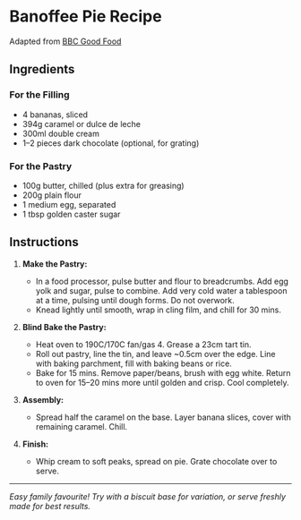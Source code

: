 # Banoffee Pie Recipe

Adapted from [BBC Good Food](https://www.bbcgoodfood.com/recipes/banoffee-pie)

## Ingredients

### For the Filling
- 4 bananas, sliced
- 394g caramel or dulce de leche
- 300ml double cream
- 1–2 pieces dark chocolate (optional, for grating)

### For the Pastry
- 100g butter, chilled (plus extra for greasing)
- 200g plain flour
- 1 medium egg, separated
- 1 tbsp golden caster sugar

## Instructions

1. **Make the Pastry:**
   - In a food processor, pulse butter and flour to breadcrumbs. Add egg yolk and sugar, pulse to combine. Add very cold water a tablespoon at a time, pulsing until dough forms. Do not overwork.
   - Knead lightly until smooth, wrap in cling film, and chill for 30 mins.

2. **Blind Bake the Pastry:**
   - Heat oven to 190C/170C fan/gas 4. Grease a 23cm tart tin.
   - Roll out pastry, line the tin, and leave ~0.5cm over the edge. Line with baking parchment, fill with baking beans or rice.
   - Bake for 15 mins. Remove paper/beans, brush with egg white. Return to oven for 15–20 mins more until golden and crisp. Cool completely.

3. **Assembly:**
   - Spread half the caramel on the base. Layer banana slices, cover with remaining caramel. Chill.

4. **Finish:**
   - Whip cream to soft peaks, spread on pie. Grate chocolate over to serve.

---
_Easy family favourite! Try with a biscuit base for variation, or serve freshly made for best results._
